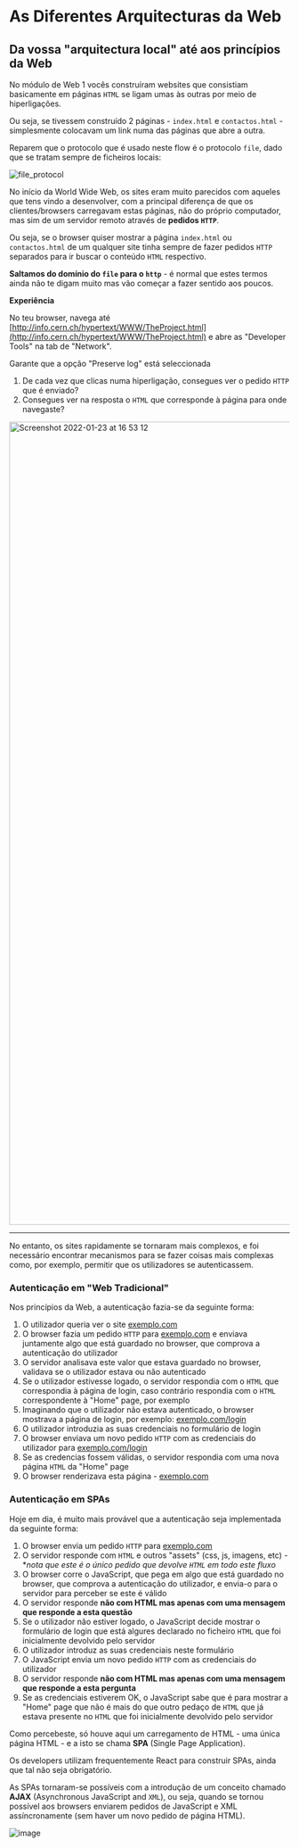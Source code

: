 # As Diferentes Arquitecturas da Web

## Da vossa "arquitectura local" até aos princípios da Web

No módulo de Web 1 vocês construíram websites que consistiam basicamente em páginas `HTML` se ligam umas às outras por meio de hiperligações.

Ou seja, se tivessem construído 2 páginas - `index.html` e `contactos.html` - simplesmente colocavam um link numa das páginas que abre a outra.

Reparem que o protocolo que é usado neste flow é o protocolo `file`, dado que se tratam sempre de ficheiros locais:

![file_protocol](https://user-images.githubusercontent.com/39055313/150689551-0af917d8-8517-4ef5-8a73-a105fdbc2c02.gif)

No início da World Wide Web, os sites eram muito parecidos com aqueles que tens vindo a desenvolver, com a principal diferença de que os clientes/browsers carregavam estas páginas, não do próprio computador, mas sim de um servidor remoto através de **pedidos `HTTP`**.

Ou seja, se o browser quiser mostrar a página `index.html` ou `contactos.html` de um qualquer site tinha sempre de fazer pedidos `HTTP` separados para ir buscar o conteúdo `HTML` respectivo.

**Saltamos do domínio do `file` para o `http`** - é normal que estes termos ainda não te digam muito mas vão começar a fazer sentido aos poucos.

**Experiência**

No teu browser, navega até [http://info.cern.ch/hypertext/WWW/TheProject.html](http://info.cern.ch/hypertext/WWW/TheProject.html) e abre as "Developer Tools" na tab de "Network".

Garante que a opção "Preserve log" está seleccionada

1. De cada vez que clicas numa hiperligação, consegues ver o pedido `HTTP` que é enviado? 
2. Consegues ver na resposta o `HTML` que corresponde à página para onde navegaste?

<img width="1440" alt="Screenshot 2022-01-23 at 16 53 12" src="https://user-images.githubusercontent.com/39055313/150689148-d052756c-e5a6-4a14-ab72-c5a8b47baa71.png">

-----

No entanto, os sites rapidamente se tornaram mais complexos, e foi necessário encontrar mecanismos para se fazer coisas mais complexas como, por exemplo, permitir que os utilizadores se autenticassem.

### Autenticação em "Web Tradicional"

Nos princípios da Web, a autenticação fazia-se da seguinte forma:

1. O utilizador queria ver o site [exemplo.com](http://exemplo.com)
2. O browser fazia um pedido `HTTP` para [exemplo.com](http://exemplo.com) e enviava juntamente algo que está guardado no browser, que comprova a autenticação do utilizador
3. O servidor analisava este valor que estava guardado no browser, validava se o utilizador estava ou não autenticado
4. Se o utilizador estivesse logado, o servidor respondia com o `HTML` que correspondia à página de login, caso contrário respondia com o `HTML` correspondente à "Home" page, por exemplo
5. Imaginando que o utilizador não estava autenticado, o browser mostrava a página de login, por exemplo: [exemplo.com/login](http://exemplo.com/login)
6. O utilizador introduzia as suas credenciais no formulário de login
7. O browser enviava um novo pedido `HTTP` com as credenciais do utilizador para [exemplo.com/login](http://exemplo.com/login)
8. Se as credencias fossem válidas, o servidor respondia com uma nova página `HTML` da "Home" page
9. O browser renderizava esta página - [exemplo.com](http://exemplo.com)

### Autenticação em SPAs

Hoje em dia, é muito mais provável que a autenticação seja implementada da seguinte forma:
1. O browser envia um pedido `HTTP` para [exemplo.com](http://exemplo.com)
2. O servidor responde com `HTML` e outros "assets" (css, js, imagens, etc) - **nota que este é o único pedido que devolve `HTML` em todo este fluxo*
3. O browser corre o JavaScript, que pega em algo que está guardado no browser, que comprova a autenticação do utilizador, e envia-o para o servidor para perceber se este é válido
4. O servidor responde **não com HTML mas apenas com uma mensagem que responde a esta questão**
5. Se o utilizador não estiver logado, o JavaScript decide mostrar o formulário de login que está algures declarado no ficheiro `HTML` que foi inicialmente devolvido pelo servidor
6. O utilizador introduz as suas credenciais neste formulário
7. O JavaScript envia um novo pedido `HTTP` com as credenciais do utilizador
8. O servidor responde **não com HTML mas apenas com uma mensagem que responde a esta pergunta**
9. Se as credenciais estiverem OK, o JavaScript sabe que é para mostrar a "Home" page que não é mais do que outro pedaço de `HTML` que já estava presente no `HTML` que foi inicialmente devolvido pelo servidor

Como percebeste, só houve aqui um carregamento de HTML - uma única página HTML - e a isto se chama **SPA** (Single Page Application).

Os developers utilizam frequentemente React para construir SPAs, ainda que tal não seja obrigatório.

As SPAs tornaram-se possíveis com a introdução de um conceito chamado **AJAX** (Asynchronous JavaScript and `XML`), ou seja, quando se tornou possível aos browsers enviarem pedidos de JavaScript e XML assíncronamente (sem haver um novo pedido de página HTML).

![image](https://user-images.githubusercontent.com/39055313/150569545-080a9ab4-1f7c-4fb2-b89a-8c5f78fc2ef5.png)

